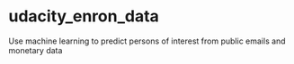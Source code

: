 # udacity_enron_data
Use machine learning to predict persons of interest from public emails and monetary data
